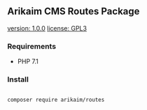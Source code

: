 ## Arikaim CMS Routes Package
[version: 1.0.0](https://img.shields.io/github/release/arikaim/routes.svg)
[license: GPL3](https://img.shields.io/badge/License-GPLv3-blue.svg)


### Requirements 
  * PHP 7.1

### Install
```bash

composer require arikaim/routes

```
